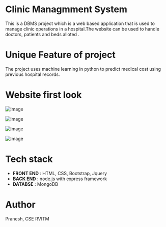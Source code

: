 # Clinic Managmment System 
This is a DBMS project which  is a web based application that is used to manage clinic operations in a hospital.The website can be used to handle doctors, patients and beds alloted . 

# Unique Feature of project 
The project uses machine learning in python  to predict medical cost using previous hospital records.
# Website first look
![image](https://user-images.githubusercontent.com/117212598/216758047-382f6c14-7a44-47b9-8416-34a01367fee7.png)

![image](https://user-images.githubusercontent.com/117212598/216758115-254d3acd-53a0-4758-9c63-631c0ecc2c30.png)

![image](https://user-images.githubusercontent.com/117212598/216758171-5c4ff869-8301-4f23-b65f-407586c51809.png)

![image](https://user-images.githubusercontent.com/117212598/216758210-90334e77-9c15-414e-995d-83f88dbbfdf2.png)


# Tech stack
* **FRONT END** : HTML, CSS, Bootstrap, Jquery
* **BACK END** : node.js with express framework
* **DATABSE** : MongoDB  

# Author
Pranesh, CSE RVITM  
